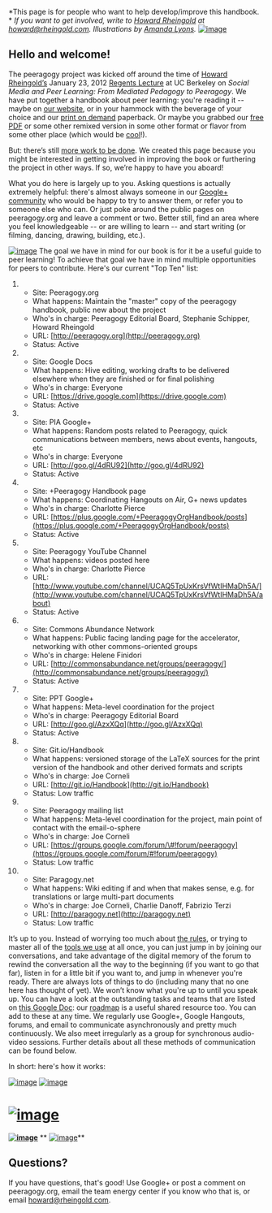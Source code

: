 *This page is for people who want to help develop/improve this handbook.
*
*If you want to get involved, write to [Howard
Rheingold](http://en.wikipedia.org/wiki/Howard_Rheingold) at
[howard@rheingold.com](mailto:howard@rheingold.com).*
*Illustrations by [Amanda Lyons](http://www.visualsforchange.com/).*
[![image](http://peeragogy.org/wp-content/uploads/2012/03/welcome_color.gif "welcome_color")](http://peeragogy.org/wp-content/uploads/2012/03/welcome_color.gif)
## Hello and welcome!

The peeragogy project was kicked off around the time of [Howard
Rheingold’s](http://rheingold.com/) January 23, 2012 [Regents
Lecture](http://vimeo.com/35685124) at UC Berkeley on *Social Media and
Peer Learning: From Mediated Pedagogy to Peeragogy*. We have put
together a handbook about peer learning: you're reading it -- maybe on
[our website](peeragogy.org), or in your hammock with the beverage of
your choice and our [print on
demand](http://www.lulu.com/shop/howard-rheingold-and-peeragogyorg-editors/the-peeragogy-handbook/paperback/product-20607425.html)
paperback. Or maybe you grabbed our [free
PDF](http://peeragogy.net/peeragogy-handbook-v1-1.pdf) or some other
remixed version in some other format or flavor from some other place
(which would be
[cool](http://peeragogy.org/resources/license/ "License")!).

But: there’s still [more work to be
done](http://peeragogy.org/peeragogy-org-roadmap/ "Peeragogy.org Roadmap").
We created this page because you might be interested in getting involved
in improving the book or furthering the project in other ways. If so,
we’re happy to have you aboard!

What you do here is largely up to you. Asking questions is actually
extremely helpful: there's almost always someone in our [Google+
community](https://plus.google.com/u/0/communities/107386162349686249470)
who would be happy to try to answer them, or refer you to someone else
who can. Or just poke around the public pages on peeragogy.org and leave
a comment or two. Better still, find an area where you feel
knowledgeable -- or are willing to learn -- and start writing (or
filming, dancing, drawing, building, etc.).

[![image](http://peeragogy.org/wp-content/uploads/2012/03/what_to_do_color.gif "what_to_do_color")](http://peeragogy.org/wp-content/uploads/2012/03/what_to_do_color.gif)
The goal we have in mind for our book is for it be a useful guide to
peer learning! To achieve that goal we have in mind multiple
opportunities for peers to contribute. Here's our current "Top Ten"
list:

1.  -   Site: Peeragogy.org
    -   What happens: Maintain the "master" copy of the peeragogy
        handbook, public new about the project
    -   Who's in charge: Peeragogy Editorial Board, Stephanie Schipper,
        Howard Rheingold
    -   URL: [http://peeragogy.org](http://peeragogy.org)
    -   Status: Active

2.  -   Site: Google Docs
    -   What happens: Hive editing, working drafts to be delivered
        elsewhere when they are finished or for final polishing
    -   Who's in charge: Everyone
    -   URL: [https://drive.google.com](https://drive.google.com)
    -   Status: Active

3.  -   Site: PIA Google+
    -   What happens: Random posts related to Peeragogy, quick
        communications between members, news about events, hangouts, etc
    -   Who's in charge: Everyone
    -   URL: [http://goo.gl/4dRU92](http://goo.gl/4dRU92)
    -   Status: Active

4.  -   Site: +Peeragogy Handbook page
    -   What happens: Coordinating Hangouts on Air, G+ news updates
    -   Who's in charge: Charlotte Pierce
    -   URL:
        [https://plus.google.com/+PeeragogyOrgHandbook/posts](https://plus.google.com/+PeeragogyOrgHandbook/posts)
    -   Status: Active

5.  -   Site: Peeragogy YouTube Channel
    -   What happens: videos posted here
    -   Who's in charge: Charlotte Pierce
    -   URL:
        [http://www.youtube.com/channel/UCAQ5TpUxKrsVfWtIHMaDh5A/](http://www.youtube.com/channel/UCAQ5TpUxKrsVfWtIHMaDh5A/about)
    -   Status: Active

6.  -   Site: Commons Abundance Network
    -   What happens: Public facing landing page for the accelerator,
        networking with other commons-oriented groups
    -   Who's in charge: Helene Finidori
    -   URL:
        [http://commonsabundance.net/groups/peeragogy/](http://commonsabundance.net/groups/peeragogy/)
    -   Status: Active

7.  -   Site: PPT Google+
    -   What happens: Meta-level coordination for the project
    -   Who's in charge: Peeragogy Editorial Board
    -   URL: [http://goo.gl/AzxXQq](http://goo.gl/AzxXQq)
    -   Status: Active

8.  -   Site: Git.io/Handbook
    -   What happens: versioned storage of the LaTeX sources for the
        print version of the handbook and other derived formats and
        scripts
    -   Who's in charge: Joe Corneli
    -   URL: [http://git.io/Handbook](http://git.io/Handbook)
    -   Status: Low traffic

9.  -   Site: Peeragogy mailing list
    -   What happens: Meta-level coordination for the project, main
        point of contact with the email-o-sphere
    -   Who's in charge: Joe Corneli
    -   URL:
        [https://groups.google.com/forum/\#!forum/peeragogy](https://groups.google.com/forum/#!forum/peeragogy)
    -   Status: Low traffic

10. -   Site: Paragogy.net
    -   What happens: Wiki editing if and when that makes sense, e.g.
        for translations or large multi-part documents
    -   Who's in charge: Joe Corneli, Charlie Danoff, Fabrizio Terzi
    -   URL: [http://paragogy.net](http://paragogy.net)
    -   Status: Low traffic

It’s up to you. Instead of worrying too much about [the
rules](http://peeragogy.org/co-working/), or trying to master all of the
[tools we use](http://peeragogy.org/resources/technologies/) at all
once, you can just jump in by joining our conversations, and take
advantage of the digital memory of the forum to rewind the conversation
all the way to the beginning (if you want to go that far), listen in for
a little bit if you want to, and jump in whenever you're ready. There
are always lots of things to do (including many that no one here has
thought of yet). We won’t know what you're up to until you speak up. You
can have a look at the outstanding tasks and teams that are listed on
[this Google
Doc](https://docs.google.com/document/d/1_2I-z-Pt5NUKk-fpy4jsqxFeXbWS4ao4sIhkxCcRVeI/edit#):
our
[roadmap](http://peeragogy.org/peeragogy-org-roadmap/ "Peeragogy.org Roadmap")
is a useful shared resource too. You can add to these at any time.
We regularly use Google+, Google Hangouts, forums, and email to
communicate asynchronously and pretty much continuously. We also meet
irregularly as a group for synchronous audio-video sessions. Further
details about all these methods of communication can be found below.

In short: here's how it works:

[![image](http://peeragogy.org/wp-content/uploads/2012/03/lots_going_on_color_1000-e1352754548930.gif "lots_going_on_color_1000")](http://peeragogy.org/wp-content/uploads/2012/03/lots_going_on_color_1000.gif)
[![image](http://peeragogy.org/wp-content/uploads/2012/03/where_to_go_color.gif "where_to_go_color")](http://peeragogy.org/wp-content/uploads/2012/03/where_to_go_color.gif)
# **[![image](http://peeragogy.org/wp-content/uploads/2012/03/create_content-300x145.gif "create_content")](http://peeragogy.org/wp-content/uploads/2012/03/create_content.gif)**

**[![image](http://peeragogy.org/wp-content/uploads/2012/03/communicate_color1-300x67.gif "communicate_color")](http://peeragogy.org/wp-content/uploads/2012/03/communicate_color1.gif)**
**
[![image](http://peeragogy.org/wp-content/uploads/2012/03/questions_1000-300x50.gif "questions_1000")](http://peeragogy.org/wp-content/uploads/2012/03/questions_1000.gif)**
## Questions?

If you have questions, that's good! Use Google+ or post a comment on
peeragogy.org, email the team energy center if you know who that is, or
email [howard@rheingold.com](mailto:howard@rheingold.com).
